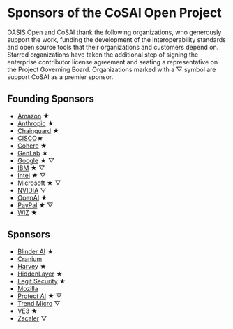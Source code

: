 # Sponsors of the CoSAI Open Project

OASIS Open and CoSAI thank the following organizations, who generously support the work, funding the development of the interoperability standards and open source tools that their organizations and customers depend on.  
Starred organizations have taken the additional step of signing the enterprise contributor license agreement and seating a representative on the Project Governing Board. Organizations marked with a &bigtriangledown; symbol are support CoSAI as a premier sponsor.

## Founding Sponsors
* [Amazon](https://www.aboutamazon.com/) &bigstar;
* [Anthropic](https://www.anthropic.com/) &bigstar;
* [Chainguard](https://www.chainguard.dev/) &bigstar;
* [CISCO](https://www.cisco.com/)&bigstar;
* [Cohere](https://cohere.com/) &bigstar;
* [GenLab](https://www.genlab.studio/) &bigstar;
* [Google](https://about.google/) &bigstar; &bigtriangledown;
* [IBM](https://www.ibm.com) &bigstar; &bigtriangledown;
* [Intel](https://www.intel.com) &bigstar; &bigtriangledown;
* [Microsoft](https://www.microsoft.com/) &bigstar; &bigtriangledown;
* [NVIDIA](https://www.nvidia.com/en-us/) &bigtriangledown;
* [OpenAI](https://openai.com/) &bigstar;
* [PayPal](https://www.paypal.com/) &bigstar; &bigtriangledown;
* [WIZ](https://www.wiz.io/) &bigstar;

## Sponsors
* [Blinder AI](https://blinderai.com/) &bigstar;
* [Cranium](https://www.cranium.ai/)
* [Harvey](https://www.harvey.ai/) &bigstar;
* [HiddenLayer](https://hiddenlayer.com/) &bigstar;
* [Legit Security](https://www.legitsecurity.com/) &bigstar;
* [Mozilla](https://www.mozilla.org/en-US/?v=2)
* [Protect AI](https://protectai.com/) &bigstar; &bigtriangledown;
* [Trend Micro](https://www.trendmicro.com/) &bigtriangledown;
* [VE3](https://www.ve3.global/) &bigstar;
* [Zscaler](https://www.zscaler.com/) &bigtriangledown;
  
  
